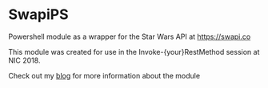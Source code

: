 # SwapiPS
Powershell module as a wrapper for the Star Wars API at https://swapi.co

This module was created for use in the Invoke-{your}RestMethod session at NIC 2018.

Check out my [blog](https://www.rudimartinsen.com/2018/01/31/creating-a-powershell-module-as-an-api-wrapper/) for more information about the module
